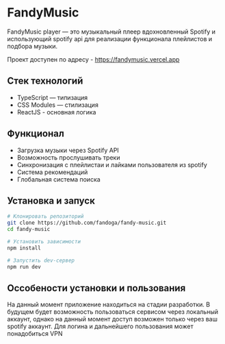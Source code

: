 # FandyMusic

FandyMusic player — это музыкальный плеер вдохновленный Spotify и использующий spotify api для реализации функционала плейлистов и подбора музыки.

Проект доступен по адресу - https://fandymusic.vercel.app

## Стек технологий
 
- TypeScript — типизация   
- CSS Modules — стилизация  
- ReactJS - основная логика 

## Функционал

- Загрузка музыки через Spotify API 
- Возможность прослушивать треки
- Синхронизация с плейлистаи и лайками пользователя из spotify
- Система рекомендаций   
- Глобальная система поиска   

## Установка и запуск

```bash
# Клонировать репозиторий
git clone https://github.com/fandoga/fandy-music.git
cd fandy-music

# Установить зависимости
npm install

# Запустить dev-сервер
npm run dev
```

## Оссобености установки и пользования

 На данный момент приложение находиться на стадии разработки.
 В будущем будет возможность пользоваться сервисом через локальный аккаунт, однако на данный момент
 доступ возможен только через ваш spotify аккаунт.
 Для логина и дальнейшего пользования может понадобиться VPN



